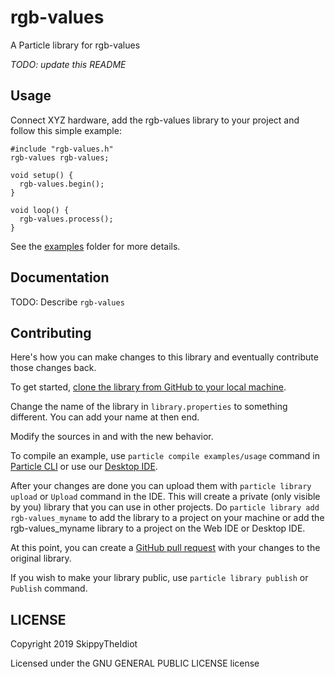# rgb-values

A Particle library for rgb-values

_TODO: update this README_

## Usage

Connect XYZ hardware, add the rgb-values library to your project and follow this simple example:

```
#include "rgb-values.h"
rgb-values rgb-values;

void setup() {
  rgb-values.begin();
}

void loop() {
  rgb-values.process();
}
```

See the [examples](examples) folder for more details.

## Documentation

TODO: Describe `rgb-values`

## Contributing

Here's how you can make changes to this library and eventually contribute those changes back.

To get started, [clone the library from GitHub to your local machine](https://help.github.com/articles/cloning-a-repository/).

Change the name of the library in `library.properties` to something different. You can add your name at then end.

Modify the sources in <src> and <examples> with the new behavior.

To compile an example, use `particle compile examples/usage` command in [Particle CLI](https://docs.particle.io/guide/tools-and-features/cli#update-your-device-remotely) or use our [Desktop IDE](https://docs.particle.io/guide/tools-and-features/dev/#compiling-code).

After your changes are done you can upload them with `particle library upload` or `Upload` command in the IDE. This will create a private (only visible by you) library that you can use in other projects. Do `particle library add rgb-values_myname` to add the library to a project on your machine or add the rgb-values_myname library to a project on the Web IDE or Desktop IDE.

At this point, you can create a [GitHub pull request](https://help.github.com/articles/about-pull-requests/) with your changes to the original library. 

If you wish to make your library public, use `particle library publish` or `Publish` command.

## LICENSE
Copyright 2019 SkippyTheIdiot

Licensed under the GNU GENERAL PUBLIC LICENSE license
